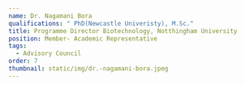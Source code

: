 ```yaml
---
name: Dr. Nagamani Bora
qualifications: " PhD(Newcastle Univeristy), M.Sc."
title: Programme Director Biotechnology, Notthingham University
position: Member- Academic Representative
tags:
  - Advisory Council
order: 7
thumbnail: static/img/dr.-nagamani-bora.jpeg
---
```


